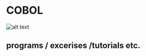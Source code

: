 # COBOL

![alt text](https://github.com/ssoehdata/COBOL/cobol_logo.jep) 

## programs / excerises /tutorials etc.

### 
